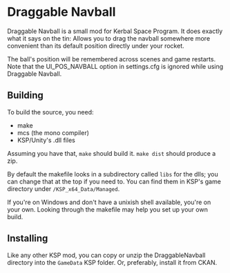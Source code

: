 # Draggable Navball

Draggable Navball is a small mod for Kerbal Space Program. It does exactly
what it says on the tin: Allows you to drag the navball somewhere more
convenient than its default position directly under your rocket.

The ball's position will be remembered across scenes and game restarts. Note
that the UI\_POS\_NAVBALL option in settings.cfg is ignored while using
Draggable Navball.

## Building

To build the source, you need:

* make
* mcs (the mono compiler)
* KSP/Unity's .dll files

Assuming you have that, `make` should build it. `make dist` should produce a
zip.

By default the makefile looks in a subdirectory called `libs` for the
dlls; you can change that at the top if you need to. You can find them in
KSP's game directory under `/KSP_x64_Data/Managed`.

If you're on Windows and don't have a unixish shell available, you're on
your own. Looking through the makefile may help you set up your own build.

## Installing

Like any other KSP mod, you can copy or unzip the DraggableNavball directory
into the `GameData` KSP folder. Or, preferably, install it from CKAN.
